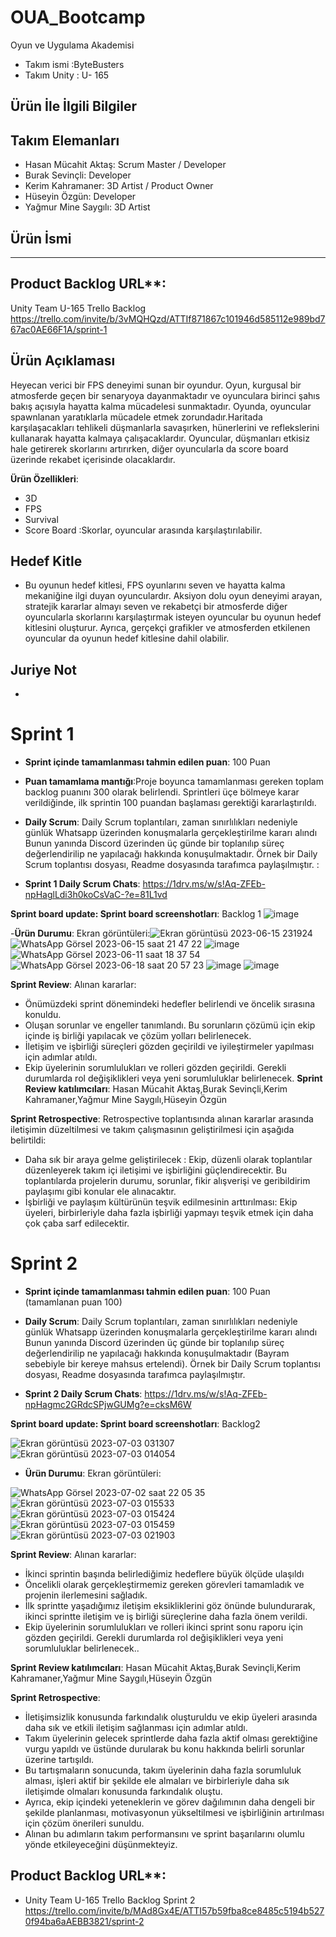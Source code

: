 # OUA_Bootcamp
Oyun ve Uygulama Akademisi
- Takım ismi :ByteBusters
- Takım Unity : U- 165

## Ürün İle İlgili Bilgiler


## Takım Elemanları
- Hasan Mücahit Aktaş: Scrum Master / Developer
- Burak Sevinçli: Developer
- Kerim Kahramaner: 3D Artist / Product Owner
- Hüseyin Özgün: Developer
- Yağmur Mine Saygılı: 3D Artist

## Ürün İsmi
----

## Product Backlog URL**:
Unity Team U-165 Trello Backlog
https://trello.com/invite/b/3vMQHQzd/ATTIf871867c101946d585112e989bd767ac0AE66F1A/sprint-1

## Ürün Açıklaması 
Heyecan verici bir FPS deneyimi sunan bir oyundur. Oyun, kurgusal bir atmosferde geçen bir senaryoya dayanmaktadır ve oyunculara birinci şahıs bakış açısıyla hayatta kalma mücadelesi sunmaktadır.
Oyunda, oyuncular spawnlanan yaratıklarla mücadele etmek zorundadır.Haritada karşılaşacakları tehlikeli düşmanlarla savaşırken, hünerlerini ve reflekslerini kullanarak hayatta kalmaya çalışacaklardır. Oyuncular, düşmanları etkisiz hale getirerek skorlarını artırırken, diğer oyuncularla da score board üzerinde rekabet içerisinde olacaklardır.

**Ürün Özellikleri**:
- 3D
- FPS
- Survival
- Score Board :Skorlar, oyuncular arasında karşılaştırılabilir.

## Hedef Kitle
- Bu oyunun hedef kitlesi, FPS oyunlarını seven ve hayatta kalma mekaniğine ilgi duyan oyunculardır. Aksiyon dolu oyun deneyimi arayan, stratejik kararlar almayı seven ve rekabetçi bir atmosferde diğer oyuncularla skorlarını karşılaştırmak isteyen oyuncular bu oyunun hedef kitlesini oluşturur. Ayrıca, gerçekçi grafikler ve atmosferden etkilenen oyuncular da oyunun hedef kitlesine dahil olabilir.
## Juriye Not
-
# Sprint 1
- **Sprint içinde tamamlanması tahmin edilen puan**: 100 Puan

- **Puan tamamlama mantığı**:Proje boyunca tamamlanması gereken toplam backlog puanını 300 olarak belirlendi. Sprintleri üçe bölmeye karar verildiğinde, ilk sprintin 100 puandan başlaması gerektiği kararlaştırıldı.

- **Daily Scrum**: Daily Scrum toplantıları, zaman sınırlılıkları nedeniyle günlük Whatsapp üzerinden konuşmalarla gerçekleştirilme kararı alındı  Bunun yanında Discord üzerinden üç günde bir toplanılıp süreç değerlendirilip ne yapılacağı hakkında konuşulmaktadır. Örnek bir Daily Scrum toplantısı dosyası, Readme dosyasında tarafımca paylaşılmıştır. : 
- **Sprint 1 Daily Scrum Chats**:
https://1drv.ms/w/s!Aq-ZFEb-npHaglLdi3h0koCsVaC-?e=81L1vd

**Sprint board update: Sprint board screenshotları**: Backlog 1
![image](https://github.com/buraksevincli/OUA_Bootcamp/assets/135923265/93bb3a85-de72-4210-907a-0d8619c26db4)


-**Ürün Durumu**: Ekran görüntüleri:![Ekran görüntüsü 2023-06-15 231924](https://github.com/buraksevincli/OUA_Bootcamp/assets/135923265/a5be3d52-e37d-44f5-b18d-e235cbb0995c)
![WhatsApp Görsel 2023-06-15 saat 21 47 22](https://github.com/buraksevincli/OUA_Bootcamp/assets/135923265/ad0a678f-d363-44f1-a136-3013c8f17cfb)
![image](https://github.com/buraksevincli/OUA_Bootcamp/assets/135923265/e891ac2b-1e55-4276-bcc9-aa7a6f08fb44)
![WhatsApp Görsel 2023-06-11 saat 18 37 54](https://github.com/buraksevincli/OUA_Bootcamp/assets/135923265/3cd4dae8-3536-4cf8-b7b6-cbde166c12a2)
![WhatsApp Görsel 2023-06-18 saat 20 57 23](https://github.com/buraksevincli/OUA_Bootcamp/assets/135923265/dc6619cd-7782-4beb-b081-cda555a661c8)
![image](https://github.com/buraksevincli/OUA_Bootcamp/assets/135923265/59a12a77-0005-4782-ac30-8bc87a14231b)
![image](https://github.com/buraksevincli/OUA_Bootcamp/assets/135923265/c441b882-3cff-4667-8605-71b30aa27f8f)


**Sprint Review**:
Alınan kararlar:
 - Önümüzdeki sprint dönemindeki hedefler belirlendi ve öncelik sırasına konuldu. 
 - Oluşan sorunlar ve engeller tanımlandı. Bu sorunların çözümü için ekip içinde iş birliği yapılacak ve çözüm yolları belirlenecek.
 - İletişim ve işbirliği süreçleri gözden geçirildi ve iyileştirmeler yapılması için adımlar atıldı.
 - Ekip üyelerinin sorumlulukları ve rolleri gözden geçirildi. Gerekli durumlarda rol değişiklikleri veya yeni sorumluluklar belirlenecek.
 **Sprint Review katılımcıları**: 
 Hasan Mücahit Aktaş,Burak Sevinçli,Kerim Kahramaner,Yağmur Mine Saygılı,Hüseyin Özgün

 **Sprint Retrospective**:
Retrospective toplantısında alınan kararlar arasında iletişimin düzeltilmesi ve takım çalışmasının geliştirilmesi için aşağıda belirtildi:
- Daha sık bir araya gelme geliştirilecek : Ekip, düzenli olarak toplantılar düzenleyerek takım içi iletişimi ve işbirliğini güçlendirecektir. Bu toplantılarda projelerin durumu, sorunlar, fikir alışverişi ve geribildirim paylaşımı gibi konular ele alınacaktır.
- İşbirliği ve paylaşım kültürünün teşvik edilmesinin arttırılması: Ekip üyeleri, birbirleriyle daha fazla işbirliği yapmayı teşvik etmek için daha çok çaba sarf edilecektir.
# Sprint 2

- **Sprint içinde tamamlanması tahmin edilen puan**: 100 Puan (tamamlanan puan 100)
  
- **Daily Scrum**: Daily Scrum toplantıları, zaman sınırlılıkları nedeniyle günlük Whatsapp üzerinden konuşmalarla gerçekleştirilme kararı alındı  Bunun yanında Discord üzerinden üç günde bir toplanılıp süreç değerlendirilip ne yapılacağı hakkında konuşulmaktadır (Bayram sebebiyle bir kereye mahsus ertelendi). Örnek bir Daily Scrum toplantısı dosyası, Readme dosyasında tarafımca paylaşılmıştır.
-  **Sprint 2 Daily Scrum Chats**:
https://1drv.ms/w/s!Aq-ZFEb-npHagmc2GRdcSPjwGUMg?e=cksM6W

**Sprint board update: Sprint board screenshotları**: Backlog2

![Ekran görüntüsü 2023-07-03 031307](https://github.com/buraksevincli/OUA_Bootcamp/assets/135923265/002e1b11-4567-4f0b-8ce4-5c8d9f7be143)
![Ekran görüntüsü 2023-07-03 014054](https://github.com/buraksevincli/OUA_Bootcamp/assets/135923265/7789a4a0-359c-4569-b08c-caea72a1934d)

- **Ürün Durumu**: Ekran görüntüleri:

![WhatsApp Görsel 2023-07-02 saat 22 05 35](https://github.com/buraksevincli/OUA_Bootcamp/assets/135923265/52d5f39f-c747-4c5e-b547-854601a930e8)
![Ekran görüntüsü 2023-07-03 015533](https://github.com/buraksevincli/OUA_Bootcamp/assets/135923265/dd899570-37c8-42a0-adbd-15f40bd844d5)
![Ekran görüntüsü 2023-07-03 015424](https://github.com/buraksevincli/OUA_Bootcamp/assets/135923265/8790e7e4-3768-474e-b7cc-f99c3b7c52fb)
![Ekran görüntüsü 2023-07-03 015459](https://github.com/buraksevincli/OUA_Bootcamp/assets/135923265/47338c96-ac76-4f71-aeb7-3f5bcef07b67)
![Ekran görüntüsü 2023-07-03 021903](https://github.com/buraksevincli/OUA_Bootcamp/assets/135923265/6f039fd0-2e52-4809-b5cc-d386ca407607)


**Sprint Review**: 
Alınan kararlar: 
- İkinci sprintin başında belirlediğimiz hedeflere büyük ölçüde ulaşıldı
- Öncelikli olarak gerçekleştirmemiz gereken görevleri tamamladık ve projenin ilerlemesini sağladık.
- İlk sprintte yaşadığımız iletişim eksikliklerini göz önünde bulundurarak, ikinci sprintte iletişim ve iş birliği süreçlerine daha fazla önem verildi.
- Ekip üyelerinin sorumlulukları ve rolleri ikinci sprint sonu raporu için gözden geçirildi. Gerekli durumlarda rol değişiklikleri veya yeni sorumluluklar belirlenecek..

**Sprint Review katılımcıları**:
Hasan Mücahit Aktaş,Burak Sevinçli,Kerim Kahramaner,Yağmur Mine Saygılı,Hüseyin Özgün
 
  **Sprint Retrospective**:
- İletişimsizlik konusunda farkındalık oluşturuldu ve ekip üyeleri arasında daha sık ve etkili iletişim sağlanması için adımlar atıldı.
- Takım üyelerinin gelecek sprintlerde daha fazla aktif olması gerektiğine vurgu yapıldı ve üstünde durularak bu konu hakkında belirli sorunlar üzerine tartışıldı.
- Bu tartışmaların sonucunda, takım üyelerinin daha fazla sorumluluk alması, işleri aktif bir şekilde ele almaları ve birbirleriyle daha sık iletişimde olmaları konusunda farkındalık oluştu.
- Ayrıca, ekip içindeki yeteneklerin ve görev dağılımının daha dengeli bir şekilde planlanması, motivasyonun yükseltilmesi ve işbirliğinin artırılması için çözüm önerileri sunuldu.
- Alınan bu adımların takım performansını ve sprint başarılarını olumlu yönde etkileyeceğini düşünmekteyiz.

## Product Backlog URL**:
- Unity Team U-165 Trello Backlog Sprint 2
https://trello.com/invite/b/MAd8Gx4E/ATTI57b59fba8ce8485c5194b5270f94ba6aAEBB3821/sprint-2

